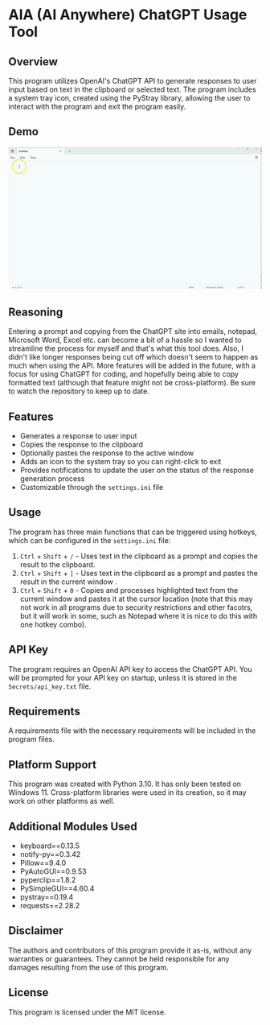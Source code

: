 # AIA (AI Anywhere) ChatGPT Usage Tool

## Overview
This program utilizes OpenAI's ChatGPT API to generate responses to user input based on text in the clipboard or selected text. The program includes a system tray icon, created using the PyStray library, allowing the user to interact with the program and exit the program easily.  

## Demo
![ChatGPT In Notepad Demo](demo.gif)

## Reasoning
Entering a prompt and copying from the ChatGPT site into emails, notepad, Microsoft Word, Excel etc. can become a bit of a hassle so I wanted to streamline the process for myself and that's what this tool does.  Also, I didn't like longer responses being cut off which doesn't seem to happen as much when using the API.  More features will be added in the future, with a focus for using ChatGPT for coding, and hopefully being able to copy formatted text (although that feature might not be cross-platform).  Be sure to watch the repository to keep up to date.

## Features
- Generates a response to user input
- Copies the response to the clipboard
- Optionally pastes the response to the active window
- Adds an icon to the system tray so you can right-click to exit
- Provides notifications to update the user on the status of the response generation process
- Customizable through the `settings.ini` file

## Usage
The program has three main functions that can be triggered using hotkeys, which can be configured in the `settings.ini` file: 
1. `Ctrl` + `Shift` + `/` - Uses text in the clipboard as a prompt and copies the result to the clipboard.
2. `Ctrl` + `Shift` + `]` - Uses text in the clipboard as a prompt and pastes the result in the current window .
3. `Ctrl` + `Shift` + `0` - Copies and processes highlighted text from the current window and pastes it at the cursor location (note that this may not work in all programs due to security restrictions and other facotrs, but it will work in some, such as Notepad where it is nice to do this with one hotkey combo).

## API Key
The program requires an OpenAI API key to access the ChatGPT API. You will be prompted for your API key on startup, unless it is stored in the `Secrets/api_key.txt` file.

## Requirements
A requirements file with the necessary requirements will be included in the program files.

## Platform Support
This program was created with Python 3.10. It has only been tested on Windows 11. Cross-platform libraries were used in its creation, so it may work on other platforms as well.

## Additional Modules Used
- keyboard==0.13.5
- notify-py==0.3.42
- Pillow==9.4.0
- PyAutoGUI==0.9.53
- pyperclip==1.8.2
- PySimpleGUI==4.60.4
- pystray==0.19.4
- requests==2.28.2

## Disclaimer
The authors and contributors of this program provide it as-is, without any warranties or guarantees. They cannot be held responsible for any damages resulting from the use of this program.

## License
This program is licensed under the MIT license.
